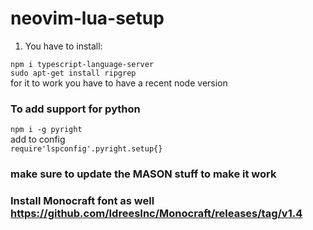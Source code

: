 # neovim-lua-setup

1. You have to install: <br/>

`npm i typescript-language-server`<br/>
`sudo apt-get install ripgrep`<br/>
for it to work you have to have a recent node version<br/>

### To add support for python <br/>

`npm i -g pyright`<br/>
add to config<br/>
`require'lspconfig'.pyright.setup{}`<br/>


### make sure to update the MASON stuff to make it work <br/>

### Install Monocraft font as well https://github.com/IdreesInc/Monocraft/releases/tag/v1.4<br/>
